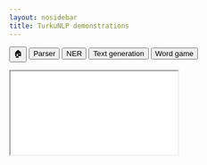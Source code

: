 ```yaml
---
layout: nosidebar
title: TurkuNLP demonstrations
---
```


<button onclick="document.getElementById('demo-iframe').src = 'ktp-demo-home.html'">🏠</button>
<button onclick="document.getElementById('demo-iframe').src = 'http://epsilon-it.utu.fi/parser_demo/'">Parser</button>
<button onclick="document.getElementById('demo-iframe').src = 'http://86.50.253.19:8001/tagdemo/minimal'">NER</button>
<button onclick="document.getElementById('demo-iframe').src = 'http://86.50.253.19:8006/'">Text generation</button>
<button onclick="document.getElementById('demo-iframe').src = 'http://ann.turkunlp.org/tt'">Word game</button>

<div id="demo-iframe-wrapper">
<iframe id="demo-iframe" src="ktp-demo-home.html"></iframe>
</div>
